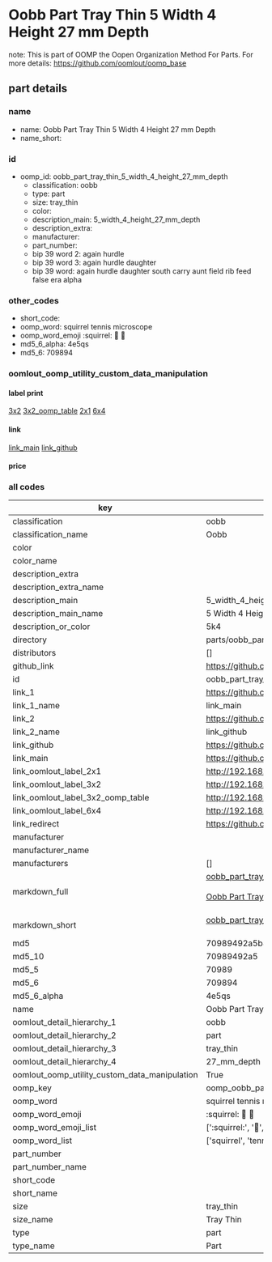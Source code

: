 # Oobb Part Tray Thin 5 Width 4 Height 27 mm Depth  

note: This is part of OOMP the Oopen Organization Method For Parts. For more details: https://github.com/oomlout/oomp_base

##  part details
  







### name
* name: Oobb Part Tray Thin 5 Width 4 Height 27 mm Depth
* name_short: 
### id
* oomp_id: oobb_part_tray_thin_5_width_4_height_27_mm_depth
  * classification: oobb
  * type: part
  * size: tray_thin
  * color: 
  * description_main: 5_width_4_height_27_mm_depth
  * description_extra: 
  * manufacturer: 
  * part_number: 
  * bip 39 word 2: again hurdle
  * bip 39 word 3: again hurdle daughter
  * bip 39 word: again hurdle daughter south carry aunt field rib feed false era alpha

### other_codes
* short_code: 
* oomp_word: squirrel tennis microscope
* oomp_word_emoji :squirrel: :tennis: :microscope:
* md5_6_alpha: 4e5qs
* md5_6: 709894






### oomlout_oomp_utility_custom_data_manipulation
#### label print
[3x2](http://192.168.1.245:1112/?label=oomp%204e5qs)
[3x2_oomp_table](http://192.168.1.108:1112/?label=oomp%204e5qs)
[2x1](http://192.168.1.242:1112/?label=oomp%204e5qs)
[6x4](http://192.168.1.55:1112/?label=oomp%204e5qs)    

#### link

[link_main](https://github.com/oomlout/oomlout_oomp_version_1_messy/tree/main/parts/oobb_part_tray_thin_5_width_4_height_27_mm_depth) [link_github](https://github.com/oomlout/oomlout_oomp_version_1_messy/tree/main/parts/oobb_part_tray_thin_5_width_4_height_27_mm_depth)                             

#### price







### all codes 
| key | value |  
| --- | --- |  
| classification | oobb |  
| classification_name | Oobb |  
| color |  |  
| color_name |  |  
| description_extra |  |  
| description_extra_name |  |  
| description_main | 5_width_4_height_27_mm_depth |  
| description_main_name | 5 Width 4 Height 27 mm Depth |  
| description_or_color | 5k4 |  
| directory | parts/oobb_part_tray_thin_5_width_4_height_27_mm_depth |  
| distributors | [] |  
| github_link | https://github.com/oomlout/oomlout_oomp_part_src/tree/main/parts/oobb_part_tray_thin_5_width_4_height_27_mm_depth |  
| id | oobb_part_tray_thin_5_width_4_height_27_mm_depth |  
| link_1 | https://github.com/oomlout/oomlout_oomp_version_1_messy/tree/main/parts/oobb_part_tray_thin_5_width_4_height_27_mm_depth |  
| link_1_name | link_main |  
| link_2 | https://github.com/oomlout/oomlout_oomp_version_1_messy/tree/main/parts/oobb_part_tray_thin_5_width_4_height_27_mm_depth |  
| link_2_name | link_github |  
| link_github | https://github.com/oomlout/oomlout_oomp_version_1_messy/tree/main/parts/oobb_part_tray_thin_5_width_4_height_27_mm_depth |  
| link_main | https://github.com/oomlout/oomlout_oomp_version_1_messy/tree/main/parts/oobb_part_tray_thin_5_width_4_height_27_mm_depth |  
| link_oomlout_label_2x1 | http://192.168.1.242:1112/?label=oomp%204e5qs |  
| link_oomlout_label_3x2 | http://192.168.1.245:1112/?label=oomp%204e5qs |  
| link_oomlout_label_3x2_oomp_table | http://192.168.1.108:1112/?label=oomp%204e5qs |  
| link_oomlout_label_6x4 | http://192.168.1.55:1112/?label=oomp%204e5qs |  
| link_redirect | https://github.com/oomlout/oomlout_oomp_version_1_messy/tree/main/parts/oobb_part_tray_thin_5_width_4_height_27_mm_depth |  
| manufacturer |  |  
| manufacturer_name |  |  
| manufacturers | [] |  
| markdown_full | [oobb_part_tray_thin_5_width_4_height_27_mm_depth](none)<br>[](none)<br>[Oobb Part Tray Thin 5 Width 4 Height 27 Mm Depth](none)<br><br> |  
| markdown_short | [oobb_part_tray_thin_5_width_4_height_27_mm_depth](none)<br><br> |  
| md5 | 70989492a5b8eabc3d117d026f9be025 |  
| md5_10 | 70989492a5 |  
| md5_5 | 70989 |  
| md5_6 | 709894 |  
| md5_6_alpha | 4e5qs |  
| name | Oobb Part Tray Thin 5 Width 4 Height 27 mm Depth |  
| oomlout_detail_hierarchy_1 | oobb |  
| oomlout_detail_hierarchy_2 | part |  
| oomlout_detail_hierarchy_3 | tray_thin |  
| oomlout_detail_hierarchy_4 | 27_mm_depth |  
| oomlout_oomp_utility_custom_data_manipulation | True |  
| oomp_key | oomp_oobb_part_tray_thin_5_width_4_height_27_mm_depth |  
| oomp_word | squirrel tennis microscope |  
| oomp_word_emoji | :squirrel: :tennis: :microscope: |  
| oomp_word_emoji_list | [':squirrel:', ':tennis:', ':microscope:'] |  
| oomp_word_list | ['squirrel', 'tennis', 'microscope'] |  
| part_number |  |  
| part_number_name |  |  
| short_code |  |  
| short_name |  |  
| size | tray_thin |  
| size_name | Tray Thin |  
| type | part |  
| type_name | Part |  
